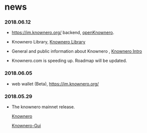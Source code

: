 # news


### 2018.06.12

- https://im.knownero.org/ backend, [openKnownero](https://github.com/knownero/openknownero).

- Knownero Library, [Knownero Library](https://github.com/knownero/knownerophp) 

- General and public information about Knownero , [Knownero Intro](https://github.com/knownero/intro) 

- Knownero.com is speeding up. Roadmap will be updated.


### 2018.06.05

- web wallet (Beta), https://im.knownero.org/


### 2018.05.29

- The knownero mainnet release. 

  [Knownero](https://github.com/knownero/knownero)

  [Knownero-Gui](https://github.com/knownero/knownero-gui)

